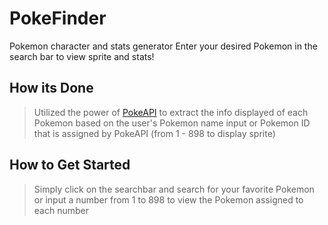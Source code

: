 # PokeFinder
 Pokemon character and stats generator
 Enter your desired Pokemon in the search bar to view sprite and stats!

## How its Done
> Utilized the power of [PokeAPI](https://pokeapi.co/) to extract the info displayed of each Pokemon based on the user's Pokemon name input or Pokemon ID that is assigned by PokeAPI (from 1 - 898 to display sprite)

## How to Get Started
> Simply click on the searchbar and search for your favorite Pokemon or input a number from 1 to 898 to view the Pokemon assigned to each number
